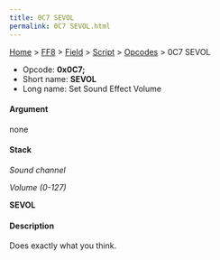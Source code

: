 ```yaml
---
title: 0C7 SEVOL
permalink: 0C7 SEVOL.html
---
```


[Home](../../../../Main%20Page.md) > [FF8](../../../../FF8.md) > [Field](../../../Field.md) > [Script](../../Script.md) > [Opcodes](../Opcodes.md) > 0C7 SEVOL

-   Opcode: **0x0C7;**
-   Short name: **SEVOL**
-   Long name: Set Sound Effect Volume

#### Argument

none

#### Stack

  
*Sound channel*

*Volume (0-127)*

**SEVOL**

#### Description

Does exactly what you think.
